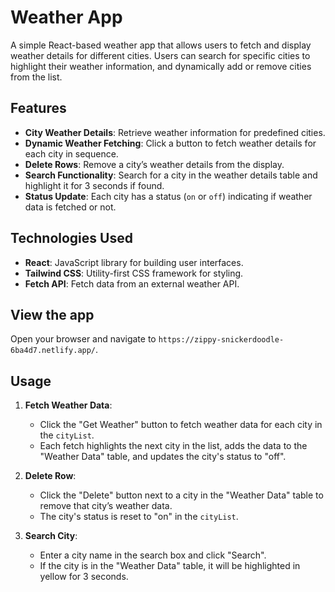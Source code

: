 # Weather App

A simple React-based weather app that allows users to fetch and display weather details for different cities. Users can search for specific cities to highlight their weather information, and dynamically add or remove cities from the list.

## Features

- **City Weather Details**: Retrieve weather information for predefined cities.
- **Dynamic Weather Fetching**: Click a button to fetch weather details for each city in sequence.
- **Delete Rows**: Remove a city’s weather details from the display.
- **Search Functionality**: Search for a city in the weather details table and highlight it for 3 seconds if found.
- **Status Update**: Each city has a status (`on` or `off`) indicating if weather data is fetched or not.

## Technologies Used

- **React**: JavaScript library for building user interfaces.
- **Tailwind CSS**: Utility-first CSS framework for styling.
- **Fetch API**: Fetch data from an external weather API.

## View the app

   Open your browser and navigate to `https://zippy-snickerdoodle-6ba4d7.netlify.app/`.

## Usage

1. **Fetch Weather Data**:
   - Click the "Get Weather" button to fetch weather data for each city in the `cityList`.
   - Each fetch highlights the next city in the list, adds the data to the "Weather Data" table, and updates the city's status to "off".

2. **Delete Row**:
   - Click the "Delete" button next to a city in the "Weather Data" table to remove that city’s weather data.
   - The city's status is reset to "on" in the `cityList`.

3. **Search City**:
   - Enter a city name in the search box and click "Search".
   - If the city is in the "Weather Data" table, it will be highlighted in yellow for 3 seconds.
